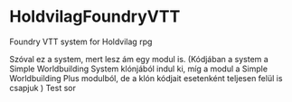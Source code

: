# HoldvilagFoundryVTT
Foundry VTT system for Holdvilag rpg

Szóval ez a system, mert lesz ám egy modul is.
(Kódjában a system a Simple Worldbuilding System klónjából indul ki, míg a modul a Simple Worldbuilding Plus modulból, de a klón kódjait esetenként teljesen felül is csapjuk )
Test sor